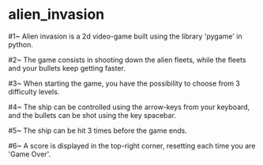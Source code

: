 # alien_invasion
#1~ Alien invasion is a 2d video-game built using the library 'pygame' in python.

#2~ The game consists in shooting down the alien fleets, while the fleets and your bullets keep getting faster.

#3~ When starting the game, you have the possibility to choose from 3 difficulty levels.

#4~ The ship can be controlled using the arrow-keys from your keyboard, and the bullets can be shot using the key spacebar.

#5~ The ship can be hit 3 times before the game ends.

#6~ A score is displayed in the top-right corner, resetting each time you are 'Game Over'.
